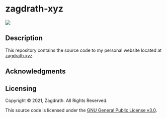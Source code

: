 # zagdrath-xyz
<a href="https://www.gnu.org/licenses/gpl-3.0.en.html"><img src="https://img.shields.io/badge/License-GPLv3-fe8019/?color=fe8019&labelColor=282828" /></a>

## Description
This repository contains the source code to my personal website located at <a href="https://zagdrath.xyz/">zagdrath.xyz</a>.

## Acknowledgments

## Licensing
Copyright © 2021, Zagdrath. All Rights Reserved.

This source code is licensed under the <a href="https://github.com/zagdrath/zagdrath-xyz/blob/main/LICENSE">GNU General Public License v3.0</a>.
